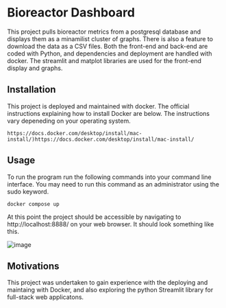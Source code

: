 # Bioreactor Dashboard
This project pulls bioreactor metrics from a postgresql database and displays them as a minamilist cluster of graphs. There is also a feature to download the data as a CSV files. Both the front-end and back-end are coded with Python, and dependencies and deployment are handled with docker. The streamlit and matplot libraries are used for the front-end display and graphs. 

## Installation  
This project is deployed and maintained with docker. The official instructions explaining how to install Docker are below. The instructions vary depeneding on your operating system.
```
https://docs.docker.com/desktop/install/mac-install/)https://docs.docker.com/desktop/install/mac-install/
```

## Usage
To run the program run the following commands into your command line interface. You may need to run this command as an administrator using the sudo keyword. 

```
docker compose up
```


At this point the project should be accessible by navigating to http://localhost:8888/ on your web browser. It should look something like this.

![image](https://github.com/huang5587/BioreactorDashboard/assets/65338691/694c537f-e409-4292-88b9-989e20b62839)
## Motivations

This project was undertaken to gain experience with the deploying and maintaing with Docker, and also exploring the python Streamlit library for full-stack web applicatons.
